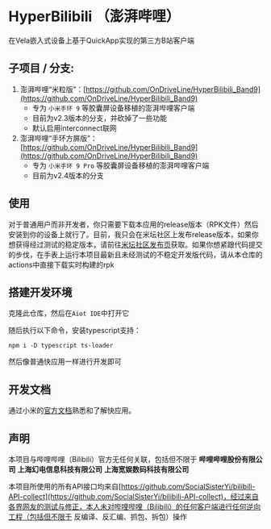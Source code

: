 # HyperBilibili （澎湃哔哩）
在Vela嵌入式设备上基于QuickApp实现的第三方B站客户端

## 子项目 / 分支:
1. 澎湃哔哩“米粒版”：[https://github.com/OnDriveLine/HyperBilibili_Band9](https://github.com/OnDriveLine/HyperBilibili_Band9)
    - 专为 `小米手环 9` 等胶囊屏设备移植的澎湃哔哩客户端
    - 目前为v2.3版本的分支，并砍掉了一些功能
    - 默认启用interconnect联网
2. 澎湃哔哩“手环方屏版”：[https://github.com/OnDriveLine/HyperBilibili_Band9](https://github.com/OnDriveLine/HyperBilibili_Band9)
    - 专为 `小米手环 9 Pro` 等胶囊屏设备移植的澎湃哔哩客户端
    - 目前为v2.4版本的分支

## 使用
对于普通用户而非开发者，你只需要下载本应用的release版本（RPK文件）然后安装到你的设备上就行了。目前，我只会在米坛社区上发布release版本，如果你想获得经过测试的稳定版本，请前往[米坛社区发布页](https://www.bandbbs.cn/threads/12443/)获取。如果你想紧跟代码提交的步伐，在手表上运行本项目最新且未经测试的不稳定开发版代码，请从本仓库的actions中直接下载实时构建的rpk

## 搭建开发环境

克隆此仓库，然后在`Aiot IDE`中打开它

随后执行以下命令，安装typescript支持：

`npm i -D typescript ts-loader`

然后像普通快应用一样进行开发即可

## 开发文档

通过小米的[官方文档](https://iot.mi.com/vela/quickapp)熟悉和了解快应用。

## 声明
本项目与哔哩哔哩（Bilibili）官方无任何关联，包括但不限于 **哔哩哔哩股份有限公司** **上海幻电信息科技有限公司** **上海宽娱数码科技有限公司**

本项目所使用的所有API接口均来自[https://github.com/SocialSisterYi/bilibili-API-collect](https://github.com/SocialSisterYi/bilibili-API-collect)，经过来自各界网友的测试与修正，本人未对哔哩哔哩（Bilibili）的任何客户端进行任何逆向工程（包括但不限于 反编译、反汇编、抓包、拆包）操作